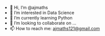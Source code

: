 - 👋 Hi, I’m @ajmaths
- 👀 I’m interested in Data Science
- 🌱 I’m currently learning Python
- 💞️ I’m looking to collaborate on ...
- 📫 How to reach me: ajmaths121@gmail.com

<!---
ajmaths/ajmaths is a ✨ special ✨ repository because its `README.md` (this file) appears on your GitHub profile.
You can click the Preview link to take a look at your changes.
--->

